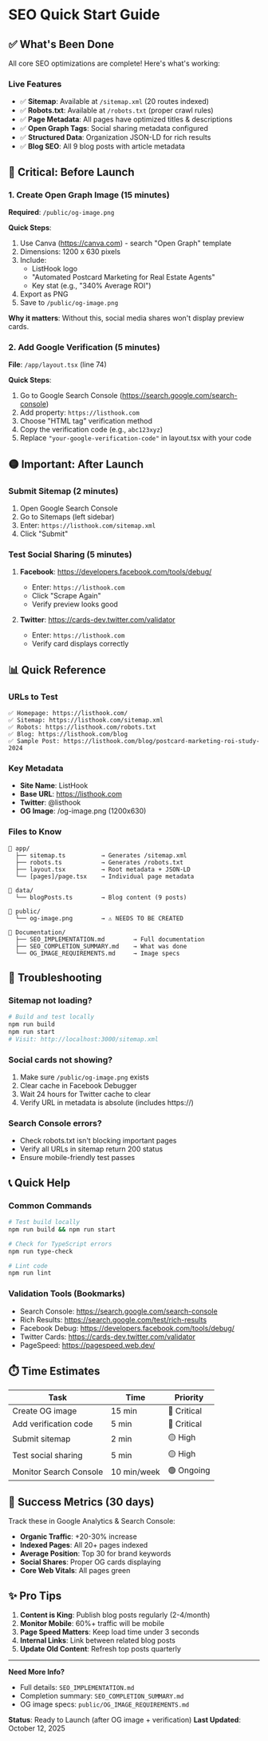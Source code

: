 # SEO Quick Start Guide

## ✅ What's Been Done

All core SEO optimizations are complete! Here's what's working:

### Live Features
- ✅ **Sitemap**: Available at `/sitemap.xml` (20 routes indexed)
- ✅ **Robots.txt**: Available at `/robots.txt` (proper crawl rules)
- ✅ **Page Metadata**: All pages have optimized titles & descriptions
- ✅ **Open Graph Tags**: Social sharing metadata configured
- ✅ **Structured Data**: Organization JSON-LD for rich results
- ✅ **Blog SEO**: All 9 blog posts with article metadata

## 🔴 Critical: Before Launch

### 1. Create Open Graph Image (15 minutes)
**Required**: `/public/og-image.png`

**Quick Steps**:
1. Use Canva (https://canva.com) - search "Open Graph" template
2. Dimensions: 1200 x 630 pixels
3. Include:
   - ListHook logo
   - "Automated Postcard Marketing for Real Estate Agents"
   - Key stat (e.g., "340% Average ROI")
4. Export as PNG
5. Save to `/public/og-image.png`

**Why it matters**: Without this, social media shares won't display preview cards.

### 2. Add Google Verification (5 minutes)
**File**: `/app/layout.tsx` (line 74)

**Quick Steps**:
1. Go to Google Search Console (https://search.google.com/search-console)
2. Add property: `https://listhook.com`
3. Choose "HTML tag" verification method
4. Copy the verification code (e.g., `abc123xyz`)
5. Replace `"your-google-verification-code"` in layout.tsx with your code

## 🟡 Important: After Launch

### Submit Sitemap (2 minutes)
1. Open Google Search Console
2. Go to Sitemaps (left sidebar)
3. Enter: `https://listhook.com/sitemap.xml`
4. Click "Submit"

### Test Social Sharing (5 minutes)
1. **Facebook**: https://developers.facebook.com/tools/debug/
   - Enter: `https://listhook.com`
   - Click "Scrape Again"
   - Verify preview looks good

2. **Twitter**: https://cards-dev.twitter.com/validator
   - Enter: `https://listhook.com`
   - Verify card displays correctly

## 📊 Quick Reference

### URLs to Test
```
✅ Homepage: https://listhook.com/
✅ Sitemap: https://listhook.com/sitemap.xml
✅ Robots: https://listhook.com/robots.txt
✅ Blog: https://listhook.com/blog
✅ Sample Post: https://listhook.com/blog/postcard-marketing-roi-study-2024
```

### Key Metadata
- **Site Name**: ListHook
- **Base URL**: https://listhook.com
- **Twitter**: @listhook
- **OG Image**: /og-image.png (1200x630)

### Files to Know
```
📁 app/
  ├── sitemap.ts          → Generates /sitemap.xml
  ├── robots.ts           → Generates /robots.txt
  ├── layout.tsx          → Root metadata + JSON-LD
  └── [pages]/page.tsx    → Individual page metadata

📁 data/
  └── blogPosts.ts        → Blog content (9 posts)

📁 public/
  └── og-image.png        → ⚠️ NEEDS TO BE CREATED

📁 Documentation/
  ├── SEO_IMPLEMENTATION.md        → Full documentation
  ├── SEO_COMPLETION_SUMMARY.md    → What was done
  └── OG_IMAGE_REQUIREMENTS.md     → Image specs
```

## 🐛 Troubleshooting

### Sitemap not loading?
```bash
# Build and test locally
npm run build
npm run start
# Visit: http://localhost:3000/sitemap.xml
```

### Social cards not showing?
1. Make sure `/public/og-image.png` exists
2. Clear cache in Facebook Debugger
3. Wait 24 hours for Twitter cache to clear
4. Verify URL in metadata is absolute (includes https://)

### Search Console errors?
- Check robots.txt isn't blocking important pages
- Verify all URLs in sitemap return 200 status
- Ensure mobile-friendly test passes

## 📞 Quick Help

### Common Commands
```bash
# Test build locally
npm run build && npm run start

# Check for TypeScript errors
npm run type-check

# Lint code
npm run lint
```

### Validation Tools (Bookmarks)
- Search Console: https://search.google.com/search-console
- Rich Results: https://search.google.com/test/rich-results
- Facebook Debug: https://developers.facebook.com/tools/debug/
- Twitter Cards: https://cards-dev.twitter.com/validator
- PageSpeed: https://pagespeed.web.dev/

## ⏱️ Time Estimates

| Task | Time | Priority |
|------|------|----------|
| Create OG image | 15 min | 🔴 Critical |
| Add verification code | 5 min | 🔴 Critical |
| Submit sitemap | 2 min | 🟡 High |
| Test social sharing | 5 min | 🟡 High |
| Monitor Search Console | 10 min/week | 🟢 Ongoing |

## 🎯 Success Metrics (30 days)

Track these in Google Analytics & Search Console:

- **Organic Traffic**: +20-30% increase
- **Indexed Pages**: All 20+ pages indexed
- **Average Position**: Top 30 for brand keywords
- **Social Shares**: Proper OG cards displaying
- **Core Web Vitals**: All pages green

## ✨ Pro Tips

1. **Content is King**: Publish blog posts regularly (2-4/month)
2. **Monitor Mobile**: 60%+ traffic will be mobile
3. **Page Speed Matters**: Keep load time under 3 seconds
4. **Internal Links**: Link between related blog posts
5. **Update Old Content**: Refresh top posts quarterly

---

**Need More Info?**
- Full details: `SEO_IMPLEMENTATION.md`
- Completion summary: `SEO_COMPLETION_SUMMARY.md`
- OG image specs: `public/OG_IMAGE_REQUIREMENTS.md`

**Status**: Ready to Launch (after OG image + verification)
**Last Updated**: October 12, 2025

